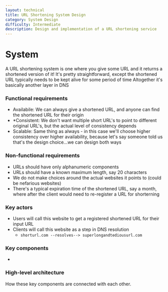 ```yaml
---
layout: technical
title: URL Shortening System Design
category: System Design
difficulty: Intermediate
description: Design and implementation of a URL shortening service
---
```


# System
A URL shortening system is one where you give some URL and it returns a shortened version of it!
It's pretty straightforward, except the shortened URL typically needs to be kept alive for some period of time
Altogether it's basically another layer in DNS 

### Functional requirements
- Availabile: We can always give a shortened URL, and anyone can find the shortened URL for their origin 
- *Consistent: We don't want multiple short URL's to point to different original URL's, but the actual level of consistency depends
- Scalable: Same thing as always - in this case we'll choose higher consistency over higher availability, because let's say someone told us that's the design choice...we can design both ways

### Non-functional requirements
- URLs should have only alphanumeric components
- URLs should have a known maximum length, say 20 characters 
- We do not make choices around the actual websites it points to (could be nefarious websites)
- There's a typical expiration time of the shortened URL, say a month, where after the client would need to re-register a URL for shorterning

### Key actors
- Users will call this website to get a registered shortened URL for their input URL
- Clients will call this website as a step in DNS resolution
    - `shorturl.com --resolves--> superlongandtediousurl.com`

### Key components
- 

### High-level architecture

How these key components are connected with each other.